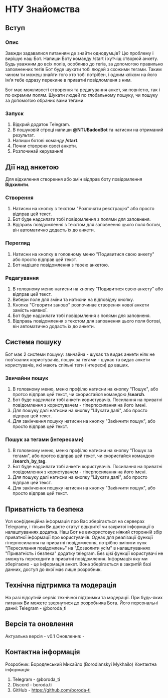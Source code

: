 # НТУ Знайомства
## Вступ
### Опис
Завжди задавалися питанням де знайти однодумців? Цю проблему і вирішує наш Бот. Напиши Боту команду /start і хутчіщ створюй анкету. 
Будь уважним до всіх полів, особливо до тегів, за допомогою правильно заповненних тегів Бот буде шукати тобі людей з схожими тегами.
Таким чином ти можеш знайти того хто тобі потрібен, і одним кліком на його ім'я тебе одразу перекине в приватні повідломленя з ним.

Бот має можливості створення та редагування анкет, як повністю, так і по окремим полям. Шукати людей по глобальному пошуку, чи пошуку
за допомогою обраних вами тегами.

### Запуск
1. Відкрий додаток Telegram.
2. В пошуковій строці напиши **@NTUBadooBot** та натисни на отриманий результат.
3. Напиши ботові команду **/start**.
4. Почни створеня своєї анкети.
5. Розпочинай керування!


## Дії над анкетою
Для відхилення створення або змін відправ боту повідомлення __Відхилити__.

### Створення
1. Натисни на кнопку з текстом "Розпочати реєстрацію" або просто відправ цей текст.
2. Бот буде надсилати тобі повідомлення з полями для заповненя.
3. Відправь повідомлення з текстом для заповнення цього поля ботові, він автоматично додасть їх до анкети.

### Перегляд
1. Натисни на кнопку в головному меню "Подивитися свою анкету" або просто відправ цей текст.
2. Бот надішле повідомлення з твоєю анкетою.

### Редагування
1. В головному меню натисни на кнопку "Подивитися свою анкету" або відправ цей текст.
2. Вибери поле для зміни та натисни на відповідну кнопку.
3. Кнопка "Створити заново" розпочинає створення нової анкети замість наявної.
4. Бот буде надсилати тобі повідомлення з полями для заповненя.
5. Відправь повідомлення з текстом для заповнення цього поля ботові, він автоматично додасть їх до анкети.


## Система пошуку
Бот має 2 системи пошуку: звичайна - шукає та видає анкети ніяк не пов'язаних користувачів, пошук за тегами - шукає та видає анкети користувачів, 
які мають спільні теги (інтереси) до ваших.

### Звичайни пошук
1. В головному меню, меню профілю натисни на кнопку "Пошук", або протсо відправ цей текст, чи скористайся командою **/search**.
2. Бот буде надсилати тобі анкети користувачів. Посилання на приватні повідомлення з користувачем - гіперпосилання на його імені.
3. Для пошуку далі натисни на кнопку "Шукати далі", або просто відправ цей текст.
4. Для закінчення пошуку натисни на кнопку "Закінчити пошук", або просто відправ цей текст.

### Пошук за тегами (інтересами)
1. В головному меню, меню профілю натисни на кнопку "Пошук за тегами", або протсо відправ цей текст, чи скористайся командою **/search_by_tag**.
2. Бот буде надсилати тобі анкети користувачів. Посилання на приватні повідомлення з користувачем - гіперпосилання на його імені.
3. Для пошуку далі натисни на кнопку "Шукати далі", або просто відправ цей текст.
4. Для закінчення пошуку натисни на кнопку "Закінчити пошук", або просто відправ цей текст.
   

## Приватність та безпека
Уся конфіденційна інформація про Вас зберігається на серверах Telegramу, і тільки Ви даєте статут відкритої чи закритої інформації в налаштуваннях додатка.
Наш Бот не використовує ніякий сторонній збір приватної інформації про користувачів. Однак для реалізації функції гіперпосилання на приватні повідомлення, 
потрібно змінити пунк "Пересилання повідомлень" на "Дозволити усім" в налаштуваннях "Приватність і безпека" додатку telegram. Без цієї функції користувачі 
не зможуть переходити в приватні повідомлення.
Інформація яку ми зберігаємо - це інформація анкет. Вона зберігається в закритій базі данних, доступ до якої має лише розробник.


## Технічна підтримка та модерація
На разі відсутній сервіс технічної підтримки та модерації. При будь-яких питання Ви можете звернутися до розробника Бота. 
Його персональні данні: Telegram - @boroda_ti


## Версія та оновлення
Актуальна версія - v0.1
Оновлення: -


## Контактна інформація
Розробник: Бородянський Михайло (Borodianskyi Mykhailo)
Контактна інформація:
1. Telegram - @boroda_ti
2. Discord - boroda.ti
3. GitHub - https://github.com/boroda-ti
